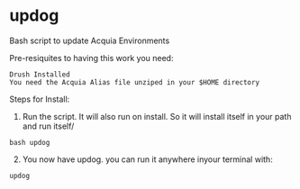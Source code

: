 # updog
Bash script to update Acquia Environments

Pre-resiquites to having this work you need:
```
Drush Installed
You need the Acquia Alias file unziped in your $HOME directory
```

Steps for Install:
1. Run the script. It will also run on install. So it will install itself in your path and run itself/
```
bash updog
```
2. You now have updog. you can run it anywhere inyour terminal with:
```
updog
```
